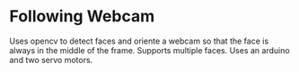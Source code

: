 # Following Webcam

Uses opencv to detect faces and oriente a webcam so that the face is always in the middle of the frame. Supports multiple faces. Uses an arduino and two servo motors.
